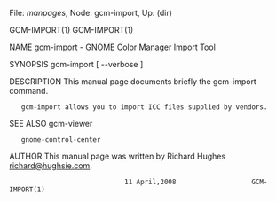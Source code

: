 File: *manpages*,  Node: gcm-import,  Up: (dir)

GCM-IMPORT(1)                                                    GCM-IMPORT(1)



NAME
       gcm-import - GNOME Color Manager Import Tool

SYNOPSIS
       gcm-import [ --verbose ]

DESCRIPTION
       This manual page documents briefly the gcm-import command.

       gcm-import allows you to import ICC files supplied by vendors.

SEE ALSO
       gcm-viewer

       gnome-control-center

AUTHOR
       This manual page was written by Richard Hughes <richard@hughsie.com>.



                                 11 April,2008                   GCM-IMPORT(1)
